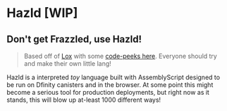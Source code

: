 # Hazld [WIP]

## Don't get Frazzled, use Hazld!

> Based off of [Lox](http://www.craftinginterpreters.com/) with some [code-peeks here](https://github.com/SawyerHood/lox-typescript). Everyone should try and make their own little lang! 

Hazld is a interpreted _toy_ language built with AssemblyScript designed to be run on Dfinity canisters and in the browser. At some point this might become a serious tool for production deployments, but right now as it stands, this will blow up at-least 1000 different ways! 

